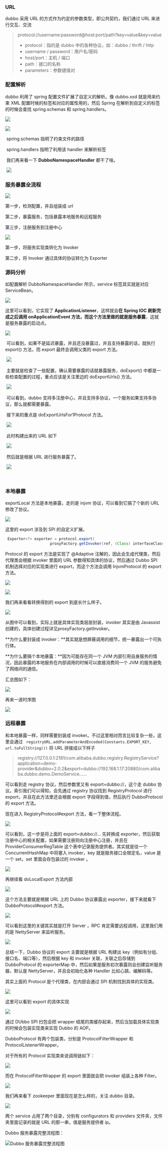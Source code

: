 ### URL

dubbo 采用 URL 的方式作为约定的参数类型，即公共契约，我们通过 URL 来进行交互、交流

> protocol://username:password@host:port/path?key=value&key=value
>
> - protocol：指的是 dubbo 中的各种协议，如：dubbo / thrift / http
> - username / password：用户名/密码
> - host/port：主机 / 端口
> - path：接口的名称
> - parameters：参数键值对 

### 配置解析

dubbo 利用了 spring 配置文件扩展了自定义的解析。像 dubbo.xsd 就是用来约束 XML 配置时候的标签和对应的属性用的，然后 Spring 在解析到自定义的标签的时候会查找 spring.schemas 和 spring.handlers。

![](D:/Book/MyNotes/img/dubbo-spring-schemas.png)

![](D:/Book/MyNotes/img/dubbo-spring-handlers.png)

​		spring.schemas 指明了约束文件的路径

​		spring.handlers 指明了利用该 handler 来解析标签

​		我们再来看一下 **DubboNamespaceHandler** 都干了啥。

​		![](D:/Book/MyNotes/img/dubbo-DubboNamespaceHandler.png)



### 服务暴露全流程



![](D:/Book/MyNotes/img/dubbo-1.png)

第一步，检测配置，并且组装成 url

第二步，暴露服务，包括暴露本地服务和远程服务

第三步，注册服务到注册中心

![](D:/Book/MyNotes/img/dubbo-2.png)

第一步，将服务实现类转化为 Invoker

第二步，将 Invoker 通过具体的协议转化为 Exporter

### 源码分析

如配置解析 DubboNamespaceHandler 所示，service 标签其实就是对应 ServiceBean。

![](D:/Book/MyNotes/img/dubbo-servicebean.png)

这里可以看到，它实现了 **ApplicationListener<ContextRefreshedEvent>**，这样就会**在 Spring IOC 刷新完成之后调用 onApplicationEvent 方法，而这个方法里做的就是服务暴露**，这就是服务暴露的启动点。



![](D:/Book/MyNotes/img/dubbo-onApplicationEvent.png)

​		可以看到，如果不是延迟暴露，并且还没暴露过，并且支持暴露的话，就执行 export() 方法，而 export 最终会调用父类的 export 方法。

​		![](D:/Book/MyNotes/img/dubbo-export.png)

​		主要就是检查了一些配置，确认需要暴露的话就暴露服务，doExport() 中都是一些检查配置的过程，重点应该是关注里边的 doExportUrls() 方法。

​		![](D:/Book/MyNotes/img/dubbo-doExportUrls.png)

​		可以看到，dubbo 支持多注册中心，并且支持多协议，一个服务如果支持多协议，那么就都需要暴露。

​		接下来的重点是 doExportUrlsFor1Protocol 方法。

​		![](D:/Book/MyNotes/img/dubbo-doExportUrlsFor1Protocol.png)

​		此时构建出来的 URL 如下

​		![](D:/Book/MyNotes/img/dubbo-doExportUrlsFor1Protocol-result.png)

​		然后就是根据 URL 进行服务暴露了。

​		![](D:/Book/MyNotes/img/dubbo-服务暴露.png)

​		

### 本地暴露

exportLocal 方法是本地暴露，走的是 injvm 协议，可以看到它搞了个新的 URL 修改了协议。

![](img/dubbo-exportLocal.png)

这里的 export 涉及到 SPI 的自定义扩展。

```java
 Exporter<?> exporter = protocol.export(
                    proxyFactory.getInvoker(ref, (Class) interfaceClass, local));
```

Protocol 的 export 方法是实现了 @Adaptive 注解的，因此会生成代理类，然后代理类会根据 invoker 里面的 URL 参数得知具体的协议，然后通过 Dubbo SPI 机制选择对应的实现类进行 export，而这个方法会调用 InjvmProtocol 的 export 方法。

![](img/dubbo-Protocol#export.png)

![](img/dubbo-InjvmProtocol#export.png)

我们再来看看转换得到的 export 到底长什么样子。

![](img/dubbo-exportLocal-export.png)

从图中可以看到，实际上就是具体实现类层层封装，invoker 其实是由 Javassist创建的，具体创建过程详见proxyFactory.getInvoker。

**为什么要封装成 invoker：**其实就是想屏蔽调用的细节，统一暴露出一个可执行体。

**为什么要搞个本地暴露：**因为可能存在同一个 JVM 内部引用自身服务的情况，因此暴露的本地服务在内部调用的时候可以直接消费同一个 JVM 的服务避免了网络间的通信。

汇总图如下：

![](img/dubbo-本地暴露.png)

再来一波时序图

![](img/dubbo-exportLocal-时序图.png)



### 远程暴露

和本地暴露一样，同样需要封装成 invoker。不过这里相对而言比较复杂一些，这里会通过 ` registryURL.addParameterAndEncoded(Constants.EXPORT_KEY, url.toFullString())` 将 URL 拼接成以下样子

> registry://127.0.0.1:2181/com.alibaba.dubbo.registry.RegistryService?application=demo-provider&dubbo=2.0.2&export=dubbo://192.168.1.17:20880/com.alibaba.dubbo.demo.DemoService......

可以看到走 registry 协议，然后参数里又有 export=dubbo://，这个走 dubbo 协议。索引我们可以得知，会先通过 registry 协议找到 RegistryProtocol 进行 export，并且在此方法里还会根据 export 字段得到值，然后执行 DubboProtocol 的 export 方法。 

现在进入 RegistryProtocol#export 方法，看一下整体流程。

![](img/dubbo-RegistryProtocol#export.png)

可以看到，这一步是将上面的 export=dubbo://... 先转换成 exporter，然后获取注册中心的相关配置，如果需要注册则向注册中心注册，并且在 ProviderConsumerRegTable 这个表中记录服务提供者。其实就是往一个 ConcurrentHashMap 中将塞入 invoker，key 就是服务接口全限定名，value 是一个 set，set 里面会存包装过的 invoker 。

![](img/dubbo-providerInvokers.png)

再继续看 doLocalExport 方法内部

![](img/dubbo-doLocalExport.png)

这个方法主要就是根据 URL 上的 Dubbo 协议暴露出 exporter，接下来就看下 DubboProtocol#export 方法。

![](img/dubbo-DubboProtocol#export.png)

可以看到这里的关键其实就是打开 Server ，RPC 肯定需要远程调用，这里我们用的是 NettyServer 来监听服务。

![](img/dubbo-doLocalExport-createServer.png)

总结一下，Dubbo 协议的 export 主要就是根据 URL 构建出 key（例如有分组、接口名、端口等），然后根据 key 和 invoker 关联，关联之后存储到 DubboProtocol 的 exporterMap 中，然后如果是服务初次暴露则会创建监听服务器，默认是 NettyServer，并且会初始化各种 Handler 比如心跳、编解码等。

其实上面的 Protocol 是个代理类，在内部会通过 SPI 机制找到具体的实现类。

![](img/dubbo-protocol$Adaptive.png)

这里可以看到 export 的具体实现

![](img/dubbo-Protocol#export-impl.png)

通过 DUbbo SPI 扫包会把 wrapper 结尾的类缓存起来，然后当加载具体实现类的时候会包装实现类来实现 Dubbo 的 AOP。

DubboProtocol 有两个包装类，分别是 ProtocolFilterWrapper 和 ProtocolListenerWrapper。

对于所有的 Protocol 实现类来说调用链如下：

![](img/dubbo-Protocol实现类调用链.png)

而在 ProtocolFilterWrapper 的 export 里面就会把 invoker 组装上各种 Filter。

![](img/dubbo-ProtocolFilterWrapper#export.png)

我们再来看下 zookeeper 里面现在是怎么样的，关注 dubbo 目录。

![](img/dubbo-zookeeper.png)

两个 service 占用了两个目录，分别有 configurators 和 providers 文件夹，文件夹里面记录的就是 URL 的那一串，值是服务提供者 ip。

Dubbo 服务暴露完整流程图：

![Dubbo 服务暴露完整流程图](img/dubbo-服务暴露-完整流程图.png)